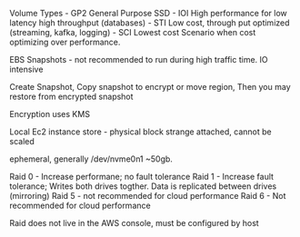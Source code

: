 Volume Types
	- GP2 General Purpose SSD
	- IOI High performance for low latency high throughput (databases)
	- STI Low cost, through put optimized (streaming, kafka, logging)
	- SCI Lowest cost Scenario when cost optimizing over performance.
	
EBS Snapshots - not recommended to run during high traffic time. IO intensive

Create Snapshot, Copy snapshot to encrypt or move region, Then you may restore from encrypted snapshot

Encryption uses KMS

Local Ec2 instance store - physical block strange attached, cannot be scaled

ephemeral, generally /dev/nvme0n1 ~50gb.

Raid 0 - Increase performane; no fault tolerance
Raid 1 - Increase fault tolerance; Writes both drives togther. Data is replicated between drives (mirroring)
Raid 5 - not recommended for cloud performance
Raid 6 - Not recommended for cloud performance

Raid does not live in the AWS console, must be configured by host



